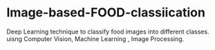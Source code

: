 # Image-based-FOOD-classiication
Deep Learning technique to classify food images into different classes. uisng Computer Vision, Machine Learning , Image Processing.

